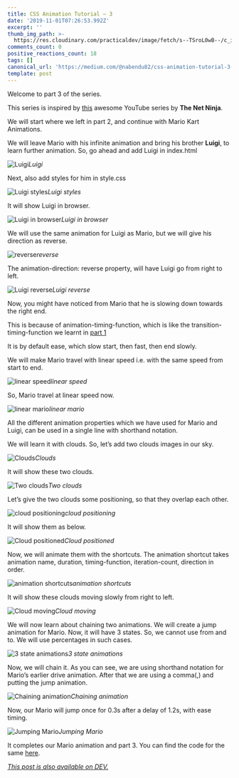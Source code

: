 ```yaml
---
title: CSS Animation Tutorial — 3
date: '2019-11-01T07:26:53.992Z'
excerpt: ''
thumb_img_path: >-
  https://res.cloudinary.com/practicaldev/image/fetch/s--TSroL0wB--/c_imagga_scale,f_auto,fl_progressive,h_420,q_auto,w_1000/https://res.cloudinary.com/practicaldev/image/fetch/s--ms7KoBLO--/c_imagga_scale%2Cf_auto%2Cfl_progressive%2Ch_420%2Cq_auto%2Cw_1000/https://thepracticaldev.s3.amazonaws.com/i/4g2srp367tjbfb128skb.jpeg
comments_count: 0
positive_reactions_count: 18
tags: []
canonical_url: 'https://medium.com/@nabendu82/css-animation-tutorial-3-ad3b43b871e3'
template: post
---
```

Welcome to part 3 of the series. 

This series is inspired by [this](https://www.youtube.com/watch?v=jgw82b5Y2MU&list=PL4cUxeGkcC9iGYgmEd2dm3zAKzyCGDtM5) awesome YouTube series by **The Net Ninja**.

We will start where we left in part 2, and continue with Mario Kart Animations.

We will leave Mario with his infinite animation and bring his brother **Luigi**, to learn further animation. So, go ahead and add Luigi in index.html

![Luigi](https://cdn-images-1.medium.com/max/2880/1*Fz9RS6xNN_7IXKoOgVwHvg.png)*Luigi*

Next, also add styles for him in style.css

![Luigi styles](https://cdn-images-1.medium.com/max/2880/1*UiZOkyEQkCPeiSJRGQVvMg.png)*Luigi styles*

It will show Luigi in browser.

![Luigi in browser](https://cdn-images-1.medium.com/max/2880/1*CZbxJfFWrPT_8i4P3aiECQ.png)*Luigi in browser*

We will use the same animation for Luigi as Mario, but we will give his direction as reverse.

![reverse](https://cdn-images-1.medium.com/max/2880/1*uNURhqF9BBAy-V7LUgfx9w.png)*reverse*

The animation-direction: reverse property, will have Luigi go from right to left.

![Luigi reverse](https://cdn-images-1.medium.com/max/2000/1*e0VBzwgWvvu2xoiJQqNQ3A.gif)*Luigi reverse*

Now, you might have noticed from Mario that he is slowing down towards the right end.

This is because of animation-timing-function, which is like the transition-timing-function we learnt in [part 1](https://dev.to/nabendu82/css-animation-tutorial-1-a5n)

It is by default ease, which slow start, then fast, then end slowly.

We will make Mario travel with linear speed i.e. with the same speed from start to end.

![linear speed](https://cdn-images-1.medium.com/max/2790/1*BidG756tkdVb9lm5hNQ4Xw.png)*linear speed*

So, Mario travel at linear speed now.

![linear mario](https://cdn-images-1.medium.com/max/2000/1*CXfzdImkR688nNcmsUq76A.gif)*linear mario*

All the different animation properties which we have used for Mario and Luigi, can be used in a single line with shorthand notation.

We will learn it with clouds. So, let’s add two clouds images in our sky.

![Clouds](https://cdn-images-1.medium.com/max/2880/1*d6Rd9F2ecs_FD86qFMwrFA.png)*Clouds*

It will show these two clouds.

![Two clouds](https://cdn-images-1.medium.com/max/2880/1*3q56DdmFe_EHCwIV4DAF2g.png)*Two clouds*

Let’s give the two clouds some positioning, so that they overlap each other.

![cloud positioning](https://cdn-images-1.medium.com/max/2784/1*45iuYnoEzwt03T1Y-sBB0g.png)*cloud positioning*

It will show them as below.

![Cloud positioned](https://cdn-images-1.medium.com/max/2880/1*9y--HS2dQJvHO6riMuNhYA.png)*Cloud positioned*

Now, we will animate them with the shortcuts. The animation shortcut takes animation name, duration, timing-function, iteration-count, direction in order.

![animation shortcuts](https://cdn-images-1.medium.com/max/2880/1*j9Eex7CwUocmbBwu00KyRA.png)*animation shortcuts*

It will show these clouds moving slowly from right to left.

![Cloud moving](https://cdn-images-1.medium.com/max/2000/1*Z6K3BQ6Ah1iUEjXu0Qtk8Q.gif)*Cloud moving*

We will now learn about chaining two animations. We will create a jump animation for Mario. Now, it will have 3 states. So, we cannot use from and to. We will use percentages in such cases.

![3 state animations](https://cdn-images-1.medium.com/max/2782/1*BacVCnLcI7b717nE9a94vw.png)*3 state animations*

Now, we will chain it. As you can see, we are using shorthand notation for Mario’s earlier drive animation. After that we are using a comma(,) and putting the jump animation.

![Chaining animation](https://cdn-images-1.medium.com/max/2780/1*_a9R5lQTq5CeKEW4cZyKQw.png)*Chaining animation*

Now, our Mario will jump once for 0.3s after a delay of 1.2s, with ease timing.

![Jumping Mario](https://cdn-images-1.medium.com/max/2000/1*IxWBHUjZufjuhaqDMTWf4Q.gif)*Jumping Mario*

It completes our Mario animation and part 3. You can find the code for the same [here](https://github.com/nabendu82/CSSAnimation).

*[This post is also available on DEV.](https://dev.to/nabendu82/css-animation-tutorial-3-4ja6)*


<script>
const parent = document.getElementsByTagName('head')[0];
const script = document.createElement('script');
script.type = 'text/javascript';
script.src = 'https://cdnjs.cloudflare.com/ajax/libs/iframe-resizer/4.1.1/iframeResizer.min.js';
script.charset = 'utf-8';
script.onload = function() {
    window.iFrameResize({}, '.liquidTag');
};
parent.appendChild(script);
</script>    
